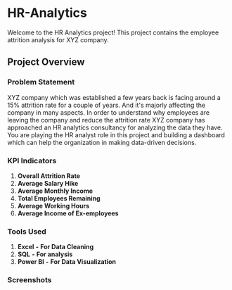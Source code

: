 # HR-Analytics

Welcome to the HR Analytics project! This project contains the employee attrition analysis for XYZ company.

## Project Overview

### **Problem Statement** 
XYZ company which was established a few years back is facing around a 15% attrition rate for a couple of years. And it's majorly affecting the company in many aspects. In order to understand why employees are leaving the company and reduce the attrition rate XYZ company has approached an HR analytics consultancy for analyzing the data they have. You are playing the HR analyst role in this project and building a dashboard which can help the organization in making data-driven decisions.

### **KPI Indicators**

1. **Overall Attrition Rate**
2. **Average Salary Hike**
3. **Average Monthly Income**
4. **Total Employees Remaining**
5. **Average Working Hours**
6. **Average Income of Ex-employees**

### **Tools Used**
 
 1. **Excel** **-** **For Data Cleaning**
 2. **SQL** **-** **For analysis**
 3. **Power BI** **-** **For Data Visualization**

### Screenshots
